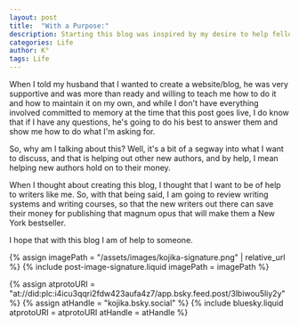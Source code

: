 ```yaml
---
layout: post
title:  "With a Purpose:"
description: Starting this blog was inspired by my desire to help fellow writers avoid unnecessary expenses on their publishing journey. With my husband's support in teaching me website management, I'm creating a space to review writing systems and courses. My goal is to help new authors make informed decisions about where to invest their money, saving their resources for what really matters - getting their work published. Think of this as your guide to navigating the writing industry without breaking the bank.
categories: Life
author: K°
tags: Life
---
```


When I told my husband that I wanted to create a website/blog, he was very supportive and was more than ready and willing to teach me how to do it and how to maintain it on my own, and while I don't have everything involved committed to memory at the time that this post goes live, I do know that if I have any questions, he's going to do his best to answer them and show me how to do what I'm asking for.

So, why am I talking about this? Well, it's a bit of a segway into what I want to discuss, and that is helping out other new authors, and by help, I mean helping new authors hold on to their money.

When I thought about creating this blog, I thought that I want to be of help to writers like me. So, with that being said, I am going to review writing systems and writing courses, so that the new writers out there can save their money for publishing that magnum opus that will make them a New York bestseller.

I hope that with this blog I am of help to someone.

<!-- signature -->
{% assign imagePath = "/assets/images/kojika-signature.png" | relative_url %}
{% include post-image-signature.liquid imagePath = imagePath %}

<!-- comments -->
{% assign atprotoURI = "at://did:plc:i4icu3qqri2fdw423aufa4z7/app.bsky.feed.post/3lbiwou5liy2y" %}
{% assign atHandle = "kojika.bsky.social" %}
{% include bluesky.liquid atprotoURI = atprotoURI atHandle = atHandle %}